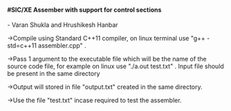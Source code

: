 <h4>#SIC/XE Assember with support for control sections</h4>
- Varan Shukla and Hrushikesh Hanbar

<p>->Compile using Standard C++11 compiler, on linux terminal use "g++ -std=c++11 assembler.cpp" .</p>

<p>->Pass 1 argument to the executable file which will be the name of the source code file,
  for example on linux use "./a.out test.txt" .
  Input file should be present in the same directory</p>
	
<p>->Output will stored in file "output.txt" created in the same directory.</p>

<p>->Use the file "test.txt" incase required to test the assembler.</p>
